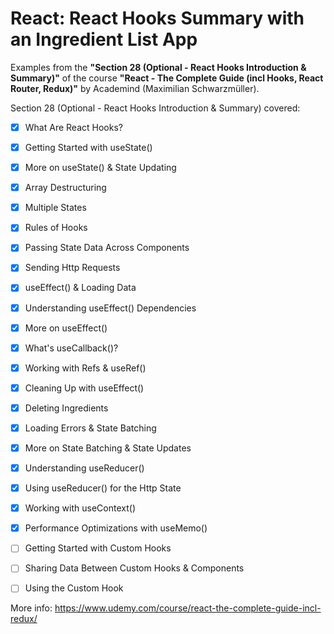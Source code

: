 # React: React Hooks Summary with an Ingredient List App

Examples from the **"Section 28 (Optional - React Hooks Introduction & Summary)"** of the course **"React - The Complete Guide (incl Hooks, React Router, Redux)"** by Academind (Maximilian Schwarzmüller).

Section 28 (Optional - React Hooks Introduction & Summary) covered:

- [x] What Are React Hooks?
- [x] Getting Started with useState()
- [x] More on useState() & State Updating
- [x] Array Destructuring
- [x] Multiple States
- [x] Rules of Hooks
- [x] Passing State Data Across Components
- [x] Sending Http Requests
- [x] useEffect() & Loading Data
- [x] Understanding useEffect() Dependencies
- [x] More on useEffect()
- [x] What's useCallback()?
- [x] Working with Refs & useRef()
- [x] Cleaning Up with useEffect()
- [x] Deleting Ingredients
- [x] Loading Errors & State Batching
- [x] More on State Batching & State Updates
- [x] Understanding useReducer()
- [x] Using useReducer() for the Http State
- [x] Working with useContext()
- [x] Performance Optimizations with useMemo()
- [ ] Getting Started with Custom Hooks
- [ ] Sharing Data Between Custom Hooks & Components
- [ ] Using the Custom Hook


More info: https://www.udemy.com/course/react-the-complete-guide-incl-redux/